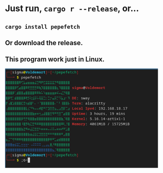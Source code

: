 # Just run, `cargo r --release`, or...

## `cargo install pepefetch`
## Or download the release.

## This program work just in Linux.

![pepe](pepe.png)
